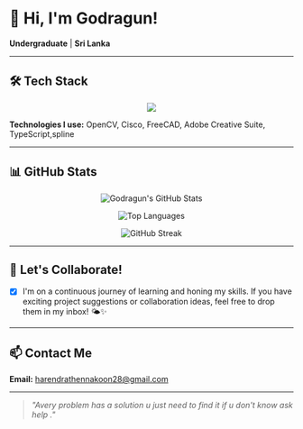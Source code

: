 # 👋 Hi, I'm Godragun!

**Undergraduate** | **Sri Lanka** 

---

## 🛠 Tech Stack

<div align="center">
<img src="https://skillicons.dev/icons?i=cpp,css,js,java,html,py,powershell,php,react,nodejs,arduino,mysql,aws,googlecloud,heroku,digitalocean,netlify,oracle,figma,blender,photoshop,premiere,illustrator,aftereffects,windows,vscode,spline&theme=dark&perline=8" />


</div>

**Technologies I use:** OpenCV, Cisco, FreeCAD, Adobe Creative Suite, TypeScript,spline

---

## 📊 GitHub Stats

<div align="center">
  
![Godragun's GitHub Stats](https://github-readme-stats.vercel.app/api?username=godragun&show_icons=true&theme=radical)

![Top Languages](https://github-readme-stats.vercel.app/api/top-langs/?username=godragun&layout=compact&theme=radical)

![GitHub Streak](https://github-readme-streak-stats.herokuapp.com/?user=godragun&theme=radical)

</div>

---

## 🤝 Let's Collaborate!

- [x] I'm on a continuous journey of learning and honing my skills. If you have exciting project suggestions or collaboration ideas, feel free to drop them in my inbox! 🌤✨

---

## 📫 Contact Me

**Email:** harendrathennakoon28@gmail.com

---

> *"Avery problem has a solution u just need to find it if u don't know ask help ."* 
